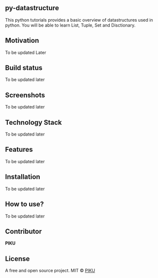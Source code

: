 ## py-datastructure
This python tutorials provides a basic overview of datastructures
used in python. You will be able to learn List, Tuple, Set and Disctionary.

## Motivation
To be updated Later

## Build status
To be updated later

## Screenshots
To be updated later

## Technology Stack
To be updated later

## Features
To be updated later

## Installation
To be updated later

## How to use?
To be updated later

## Contributor

**PIKU**

## License
A free and open source project.
MIT © [PIKU]()